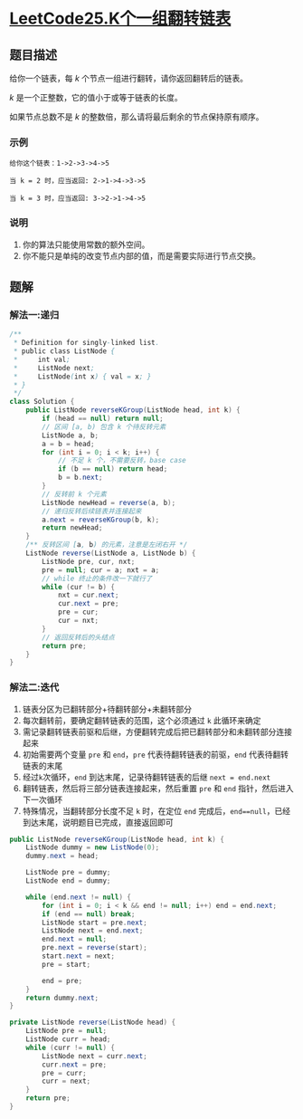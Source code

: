 # [LeetCode25.K个一组翻转链表](https://leetcode-cn.com/problems/reverse-nodes-in-k-group/)
## 题目描述
给你一个链表，每 $k$ 个节点一组进行翻转，请你返回翻转后的链表。

$k$ 是一个正整数，它的值小于或等于链表的长度。

如果节点总数不是 $k$ 的整数倍，那么请将最后剩余的节点保持原有顺序。

### 示例
```
给你这个链表：1->2->3->4->5

当 k = 2 时，应当返回: 2->1->4->3->5

当 k = 3 时，应当返回: 3->2->1->4->5
```
### 说明
1. 你的算法只能使用常数的额外空间。
2. 你不能只是单纯的改变节点内部的值，而是需要实际进行节点交换。

## 题解
### 解法一:递归
```java
/**
 * Definition for singly-linked list.
 * public class ListNode {
 *     int val;
 *     ListNode next;
 *     ListNode(int x) { val = x; }
 * }
 */
class Solution {
    public ListNode reverseKGroup(ListNode head, int k) {
        if (head == null) return null;
        // 区间 [a, b) 包含 k 个待反转元素
        ListNode a, b;
        a = b = head;
        for (int i = 0; i < k; i++) {
            // 不足 k 个，不需要反转，base case
            if (b == null) return head;
            b = b.next;
        }
        // 反转前 k 个元素
        ListNode newHead = reverse(a, b);
        // 递归反转后续链表并连接起来
        a.next = reverseKGroup(b, k);
        return newHead;
    }
    /** 反转区间 [a, b) 的元素，注意是左闭右开 */
    ListNode reverse(ListNode a, ListNode b) {
        ListNode pre, cur, nxt;
        pre = null; cur = a; nxt = a;
        // while 终止的条件改一下就行了
        while (cur != b) {
            nxt = cur.next;
            cur.next = pre;
            pre = cur;
            cur = nxt;
        }
        // 返回反转后的头结点
        return pre;
    }
}
```
### 解法二:迭代
1. 链表分区为已翻转部分+待翻转部分+未翻转部分
2. 每次翻转前，要确定翻转链表的范围，这个必须通过 `k` 此循环来确定
3. 需记录翻转链表前驱和后继，方便翻转完成后把已翻转部分和未翻转部分连接起来
4. 初始需要两个变量 `pre` 和 `end`，`pre` 代表待翻转链表的前驱，`end` 代表待翻转链表的末尾
5. 经过`k`次循环，`end` 到达末尾，记录待翻转链表的后继 `next = end.next`
6. 翻转链表，然后将三部分链表连接起来，然后重置 `pre` 和 `end` 指针，然后进入下一次循环
7. 特殊情况，当翻转部分长度不足 `k` 时，在定位 `end` 完成后，`end==null`，已经到达末尾，说明题目已完成，直接返回即可

```java
public ListNode reverseKGroup(ListNode head, int k) {
    ListNode dummy = new ListNode(0);
    dummy.next = head;

    ListNode pre = dummy;
    ListNode end = dummy;

    while (end.next != null) {
        for (int i = 0; i < k && end != null; i++) end = end.next;
        if (end == null) break;
        ListNode start = pre.next;
        ListNode next = end.next;
        end.next = null;
        pre.next = reverse(start);
        start.next = next;
        pre = start;

        end = pre;
    }
    return dummy.next;
}

private ListNode reverse(ListNode head) {
    ListNode pre = null;
    ListNode curr = head;
    while (curr != null) {
        ListNode next = curr.next;
        curr.next = pre;
        pre = curr;
        curr = next;
    }
    return pre;
}
```


